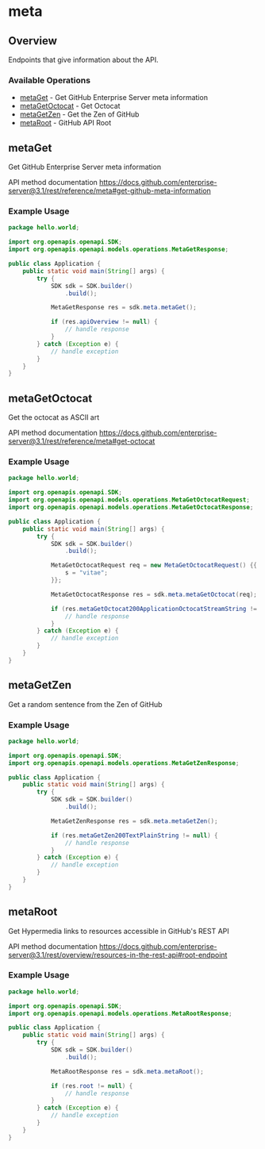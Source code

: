 # meta

## Overview

Endpoints that give information about the API.

### Available Operations

* [metaGet](#metaget) - Get GitHub Enterprise Server meta information
* [metaGetOctocat](#metagetoctocat) - Get Octocat
* [metaGetZen](#metagetzen) - Get the Zen of GitHub
* [metaRoot](#metaroot) - GitHub API Root

## metaGet

Get GitHub Enterprise Server meta information

API method documentation
<https://docs.github.com/enterprise-server@3.1/rest/reference/meta#get-github-meta-information>

### Example Usage

```java
package hello.world;

import org.openapis.openapi.SDK;
import org.openapis.openapi.models.operations.MetaGetResponse;

public class Application {
    public static void main(String[] args) {
        try {
            SDK sdk = SDK.builder()
                .build();

            MetaGetResponse res = sdk.meta.metaGet();

            if (res.apiOverview != null) {
                // handle response
            }
        } catch (Exception e) {
            // handle exception
        }
    }
}
```

## metaGetOctocat

Get the octocat as ASCII art

API method documentation
<https://docs.github.com/enterprise-server@3.1/rest/reference/meta#get-octocat>

### Example Usage

```java
package hello.world;

import org.openapis.openapi.SDK;
import org.openapis.openapi.models.operations.MetaGetOctocatRequest;
import org.openapis.openapi.models.operations.MetaGetOctocatResponse;

public class Application {
    public static void main(String[] args) {
        try {
            SDK sdk = SDK.builder()
                .build();

            MetaGetOctocatRequest req = new MetaGetOctocatRequest() {{
                s = "vitae";
            }};            

            MetaGetOctocatResponse res = sdk.meta.metaGetOctocat(req);

            if (res.metaGetOctocat200ApplicationOctocatStreamString != null) {
                // handle response
            }
        } catch (Exception e) {
            // handle exception
        }
    }
}
```

## metaGetZen

Get a random sentence from the Zen of GitHub

### Example Usage

```java
package hello.world;

import org.openapis.openapi.SDK;
import org.openapis.openapi.models.operations.MetaGetZenResponse;

public class Application {
    public static void main(String[] args) {
        try {
            SDK sdk = SDK.builder()
                .build();

            MetaGetZenResponse res = sdk.meta.metaGetZen();

            if (res.metaGetZen200TextPlainString != null) {
                // handle response
            }
        } catch (Exception e) {
            // handle exception
        }
    }
}
```

## metaRoot

Get Hypermedia links to resources accessible in GitHub's REST API

API method documentation
<https://docs.github.com/enterprise-server@3.1/rest/overview/resources-in-the-rest-api#root-endpoint>

### Example Usage

```java
package hello.world;

import org.openapis.openapi.SDK;
import org.openapis.openapi.models.operations.MetaRootResponse;

public class Application {
    public static void main(String[] args) {
        try {
            SDK sdk = SDK.builder()
                .build();

            MetaRootResponse res = sdk.meta.metaRoot();

            if (res.root != null) {
                // handle response
            }
        } catch (Exception e) {
            // handle exception
        }
    }
}
```
